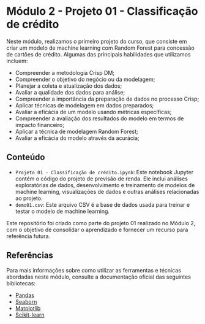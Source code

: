 # Módulo 2 - Projeto 01 - Classificação de crédito

Neste módulo, realizamos o primeiro projeto do curso, que consiste em criar um modelo de machine learning com Random Forest para concessão de cartões de crédito. Algumas das principais habilidades que utilizamos incluem:

- Compreender a metodologia Crisp DM;
- Compreender o objetivo do negócio ou da modelagem;
- Planejar a coleta e atualização dos dados;
- Avaliar a qualidade dos dados para análise;
- Compreender a importância da preparação de dados no processo Crisp;
- Aplicar técnicas de modelagem em dados preparados;
- Avaliar a eficácia de um modelo usando métricas específicas;
- Compreender a avaliação dos resultados do modelo em termos de impacto financeiro;
- Aplicar a técnica de modelagem Random Forest;
- Avaliar a eficácia do modelo através da acurácia;

## Conteúdo

- `Projeto 01 - Classificação de crédito.ipynb`: Este notebook Jupyter contém o código do projeto de previsão de renda. Ele inclui análises exploratórias de dados, desenvolvimento e treinamento de modelos de machine learning, visualizações de dados e outras análises relacionadas ao projeto.
- `demo01.csv`: Este arquivo CSV é a base de dados usada para treinar e testar o modelo de machine learning.

Este repositório foi criado como parte do projeto 01 realizado no Módulo 2, com o objetivo de consolidar o aprendizado e fornecer um recurso para referência futura.

## Referências

Para mais informações sobre como utilizar as ferramentas e técnicas abordadas neste módulo, consulte a documentação oficial das seguintes bibliotecas:

- [Pandas](https://pandas.pydata.org/docs/)
- [Seaborn](https://seaborn.pydata.org/)
- [Matplotlib](https://matplotlib.org/)
- [Scikit-learn](https://scikit-learn.org/stable/)
